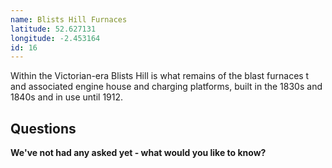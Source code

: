 ```yaml
---
name: Blists Hill Furnaces
latitude: 52.627131
longitude: -2.453164
id: 16
---
```


Within the Victorian-era Blists Hill is what remains of the blast furnaces t and associated engine house and charging platforms, built in the 1830s and 1840s and in use until 1912.

## Questions

**We've not had any asked yet - what would you like to know?**
